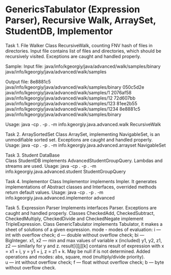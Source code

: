 # GenericsTabulator (Expression Parser), Recursive Walk, ArraySet, StudentDB, Implementor

Task 1. File Walker
  Class RecursiveWalk, counting FNV hash of files in directories.
  Input file contains list of files and directories, which should be recursively visited. Exceptions are caught and handled properly.

Sample:
  Input file:
      java/info/kgeorgiy/java/advanced/walk/samples/binary
      java/info/kgeorgiy/java/advanced/walk/samples

  Output file:
      8e8881c5 java/info/kgeorgiy/java/advanced/walk/samples/binary
      050c5d2e java/info/kgeorgiy/java/advanced/walk/samples/1
      2076af58 java/info/kgeorgiy/java/advanced/walk/samples/12
      72d607bb java/info/kgeorgiy/java/advanced/walk/samples/123
      81ee2b55 java/info/kgeorgiy/java/advanced/walk/samples/1234
      8e8881c5 java/info/kgeorgiy/java/advanced/walk/samples/binary

  Usage: java -cp . -p . -m info.kgeorgiy.java.advanced.walk RecursiveWalk <full classname>
       
Task 2. ArraySortedSet 
  Class ArraySet, implementing NavigableSet, is an unmodifiable sorted set. Exceptions are caught and handled properly.
  Usage: java -cp . -p . -m info.kgeorgiy.java.advanced.arrayset NavigableSet <full classname> 
  
Task 3. Student DataBase  
  Class StudentDB implements AdvancedStudentGroupQuery.
  Lambdas and streams are used.
  Usage: java -cp . -p . -m info.kgeorgiy.java.advanced.student StudentGroupQuery <full classname> 

Task 4. Implementor
  Class Implementor implements Impler. It generates implementations of Abstract classes and Interfaces, overrided methods return default values.
  Usage: java -cp . -p . -m info.kgeorgiy.java.advanced.implementor advanced <full classname>   
    
Task 5. Expression Parser
  Implements interfaces Parser. Exceptions are caught and handled properly.
  Classes CheckedAdd, CheckedSubtract, CheckedMultiply, CheckedDivide and CheckedNegate implement TripleExpression.
  Class GenericTabulator implements Tabulator, it makes a sheet of solutions of a given expression.
  mode - modes of evaluation:
    i — int with overflow check;
    d — double without overflow check;
    bi — BigInteger.
    x1, x2 — min and max values of variable x (included)
    y1, y2, z1, z2 — similarly for y and z.
  result[i][j][k] contains result of expression with x = x1 + i, y = y1 + j, z = z1 + k. May be null if is not determined.
  Added operations and modes:
    abs, square, mod (multiply/divide priority).  
    u — int without overflow check;
    f — float without overflow check;
    b — byte without overflow check.
